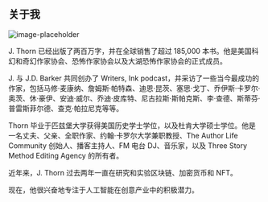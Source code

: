 ## 关于我

![image-placeholder](images/0be2567b-f2cc-4504-bf56-a1efbd1c3685.jpeg)

J. Thorn 已经出版了两百万字，并在全球销售了超过 185,000 本书。他是美国科幻和奇幻作家协会、恐怖作家协会以及大湖恐怖作家协会的正式成员。

J. 与 J.D. Barker 共同创办了 Writers, Ink podcast，并采访了一些当今最成功的作家，包括马修·麦康纳、詹姆斯·帕特森、迪恩·昆茨、塞思·戈丁、乔伊斯·卡罗尔·奥茨、休·豪伊、安迪·威尔、乔迪·皮库特、尼古拉斯·斯帕克斯、李·查德、斯蒂芬·普雷斯菲尔德、查克·帕拉尼克等等。

Thorn 毕业于匹兹堡大学获得美国历史学士学位，以及杜肯大学硕士学位。他是一名丈夫、父亲、全职作家、约翰·卡罗尔大学兼职教授、The Author Life Community 创始人、播客主持人、FM 电台 DJ、音乐家，以及 Three Story Method Editing Agency 的所有者。

近年来，J. Thorn 过去两年一直在研究和实验区块链、加密货币和 NFT。

现在，他很兴奋地专注于人工智能在创意产业中的积极潜力。
